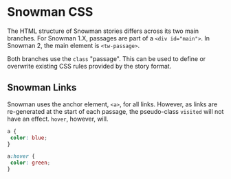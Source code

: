 # Snowman CSS

The HTML structure of Snowman stories differs across its two main branches. For Snowman 1.X, passages are part of a `<div id="main">`. In Snowman 2, the main element is `<tw-passage>`.

Both branches use the `class` "passage". This can be used to define or overwrite existing CSS rules provided by the story format.

## Snowman Links

Snowman uses the anchor element, `<a>`, for all links. However, as links are re-generated at the start of each passage, the pseudo-class `visited` will not have an effect. `hover`, however, will.

```css
a {
 color: blue;
}

a:hover {
 color: green;
}
```
